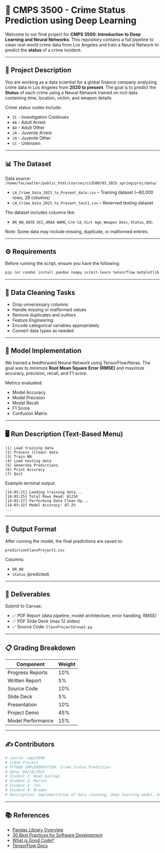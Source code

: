 # 🧠 CMPS 3500 - Crime Status Prediction using Deep Learning

Welcome to our final project for **CMPS 3500: Introduction to Deep Learning and Neural Networks**. This repository contains a full pipeline to clean real-world crime data from Los Angeles and train a Neural Network to predict the **status** of a crime incident.

---

## 📌 Project Description

You are working as a data scientist for a global finance company analyzing crime data in Los Angeles from **2020 to present**. The goal is to predict the **Status** of each crime using a Neural Network trained on rich data containing time, location, victim, and weapon details.

Crime status codes include:
- `IC` - Investigation Continues
- `AA` - Adult Arrest
- `AO` - Adult Other
- `JA` - Juvenile Arrest
- `JO` - Juvenile Other
- `CC` - Unknown

---

## 📊 The Dataset

Data source: `/home/fac/walter/public_html/courses/cs3500/03_2025_spring/proj/data/`

- `LA_Crime_Data_2023_to_Present_data.csv` – Training dataset (~80,000 rows, 28 columns)
- `LA_Crime_Data_2023_to_Present_test1.csv` – Reserved testing dataset

The dataset includes columns like:
- `DR_NO`, `DATE OCC`, `AREA NAME`, `Crm Cd`, `Vict Age`, `Weapon Desc`, `Status`, etc.

Note: Some data may include missing, duplicate, or malformed entries.

---

## ⚙️ Requirements

Before running the script, ensure you have the following:

```bash
pip (or conda) install pandas numpy scikit-learn tensorflow matplotlib
```

---

## 🧹 Data Cleaning Tasks

- Drop unnecessary columns
- Handle missing or malformed values
- Remove duplicates and outliers
- Feature Engineering
- Encode categorical variables appropriately
- Convert data types as needed

---

## 🧠 Model Implementation

We trained a feedforward Neural Network using TensorFlow/Keras. The goal was to minimize **Root Mean Square Error (RMSE)** and maximize accuracy, precision, recall, and F1 score.

Metrics evaluated:
- Model Accuracy
- Model Precision
- Model Recall
- F1 Score
- Confusion Matrix

---

## 🖥️ Run Description (Text-Based Menu)

```
(1) Load training data
(2) Process (Clean) data
(3) Train NN
(4) Load testing data
(5) Generate Predictions
(6) Print Accuracy
(7) Quit
```

Example terminal output:
```
[14:03:21] Loading training data...
[14:03:25] Total Rows Read: 81234
[14:03:27] Performing Data Clean Up...
[14:03:32] Model Accuracy: 87.2%
...
```

---

## 🧪 Output Format

After running the model, the final predictions are saved to:
```
predictionClassProject1.csv
```

Columns:
- `DR_NO`
- `Status` (predicted)

---

## 🧾 Deliverables

Submit to Canvas:
- ✅ PDF Report (data pipeline, model architecture, error handling, RMSE)
- ✅ PDF Slide Deck (max 12 slides)
- ✅ Source Code: `ClassProjectGroup1.py`

---

## 📋 Grading Breakdown

| Component           | Weight |
|---------------------|--------|
| Progress Reports    | 10%    |
| Written Report      | 5%     |
| Source Code         | 10%    |
| Slide Deck          | 5%     |
| Presentation        | 10%    |
| Project Demo        | 45%    |
| Model Performance   | 15%    |

---

## ✍️ Contributors

```python
# course: cmps3500
# CLASS Project
# PYTHON IMPLEMENTATION: Crime Status Prediction
# date: 04/10/2025
# Student 1: Noah Gallego
# Student 2: Marlon
# Student 3: Jon
# Student 4: Braden
# description: Implementation of data cleaning, deep learning model, and predictions for LA crime data.
```

---

## 📚 References

- [Pandas Library Overview](https://pandas.pydata.org/docs/)
- [30 Best Practices for Software Development](https://stackify.com/software-development-best-practices/)
- [What is Good Code?](https://medium.com/@fagnerbrack/what-is-good-code-4a4f56bdb500)
- [TensorFlow Docs](https://www.tensorflow.org/)
